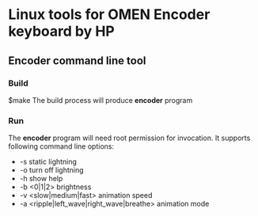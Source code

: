 # Linux tools for OMEN Encoder keyboard by HP
## Encoder command line tool
### Build
$make
The build process will produce __encoder__ program

### Run
The __encoder__ program will need root permission for invocation.
It supports following command line options:
* -s static lightning
* -o turn off lightning
* -h show help
* -b <0|1|2> brightness
* -v <slow|medium|fast> animation speed
* -a <ripple|left_wave|right_wave|breathe> animation mode

